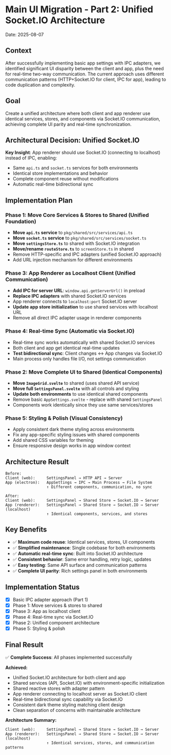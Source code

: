 # Main UI Migration - Part 2: Unified Socket.IO Architecture

Date: 2025-08-07

## Context

After successfully implementing basic app settings with IPC adapters, we identified significant UI disparity between the client and app, plus the need for real-time two-way communication. The current approach uses different communication patterns (HTTP+Socket.IO for client, IPC for app), leading to code duplication and complexity.

## Goal

Create a unified architecture where both client and app renderer use identical services, stores, and components via Socket.IO communication, achieving complete UI parity and real-time synchronization.

## Architectural Decision: Unified Socket.IO

**Key Insight**: App renderer should use Socket.IO (connecting to localhost) instead of IPC, enabling:
- Same `api.ts` and `socket.ts` services for both environments
- Identical store implementations and behavior  
- Complete component reuse without modifications
- Automatic real-time bidirectional sync

## Implementation Plan

### Phase 1: Move Core Services & Stores to Shared (Unified Foundation)
- **Move `api.ts` service** to `pkg/shared/src/services/api.ts`
- **Move `socket.ts` service** to `pkg/shared/src/services/socket.ts` 
- **Move `settingsStore.ts`** to shared with Socket.IO integration
- **Move/rename `routeStore.ts`** to `screenStore.ts` in shared
- Remove HTTP-specific and IPC adapters (unified Socket.IO approach)
- Add URL injection mechanism for different environments

### Phase 3: App Renderer as Localhost Client (Unified Communication)
- **Add IPC for server URL**: `window.api.getServerUrl()` in preload
- **Replace IPC adapters** with shared Socket.IO services
- App renderer connects to `localhost:port` Socket.IO server
- **Update app store initialization** to use shared services with localhost URL
- Remove all direct IPC adapter usage in renderer components

### Phase 4: Real-time Sync (Automatic via Socket.IO)
- Real-time sync works automatically with shared Socket.IO services
- Both client and app get identical real-time updates
- **Test bidirectional sync**: Client changes ↔ App changes via Socket.IO
- Main process only handles file I/O, not settings communication

### Phase 2: Move Complete UI to Shared (Identical Components)
- **Move `ImageGrid.svelte`** to shared (uses shared API service)
- **Move full `SettingsPanel.svelte`** with all controls and styling
- **Update both environments** to use identical shared components
- Remove basic `AppSettings.svelte` - replace with shared `SettingsPanel`
- Components work identically since they use same services/stores

### Phase 5: Styling & Polish (Visual Consistency)
- Apply consistent dark theme styling across environments
- Fix any app-specific styling issues with shared components
- Add shared CSS variables for theming
- Ensure responsive design works in app window context

## Architecture Result

```
Before:
Client (web):     SettingsPanel → HTTP API → Server
App (electron):   AppSettings → IPC → Main Process → File System
                  ↑ Different components, communication, no sync

After:
Client (web):     SettingsPanel → Shared Store → Socket.IO → Server
App (renderer):   SettingsPanel → Shared Store → Socket.IO → Server (localhost)
                  ↑ Identical components, services, and stores
```

## Key Benefits

- ✅ **Maximum code reuse**: Identical services, stores, UI components
- ✅ **Simplified maintenance**: Single codebase for both environments  
- ✅ **Automatic real-time sync**: Built into Socket.IO architecture
- ✅ **Consistent behavior**: Same error handling, retry logic, updates
- ✅ **Easy testing**: Same API surface and communication patterns
- ✅ **Complete UI parity**: Rich settings panel in both environments

## Implementation Status

- [x] Basic IPC adapter approach (Part 1)
- [x] Phase 1: Move services & stores to shared
- [x] Phase 3: App as localhost client
- [x] Phase 4: Real-time sync via Socket.IO
- [x] Phase 2: Unified component architecture
- [x] Phase 5: Styling & polish

## Final Result

✅ **Complete Success**: All phases implemented successfully

**Achieved:**
- Unified Socket.IO architecture for both client and app
- Shared services (API, Socket.IO) with environment-specific initialization  
- Shared reactive stores with adapter pattern
- App renderer connecting to localhost server as Socket.IO client
- Real-time bidirectional sync capability via Socket.IO
- Consistent dark theme styling matching client design
- Clean separation of concerns with maintainable architecture

**Architecture Summary:**
```
Client (web):     SettingsPanel → Shared Store → Socket.IO → Server
App (renderer):   SettingsPanel → Shared Store → Socket.IO → Server (localhost)
                  ↑ Identical services, stores, and communication patterns
```